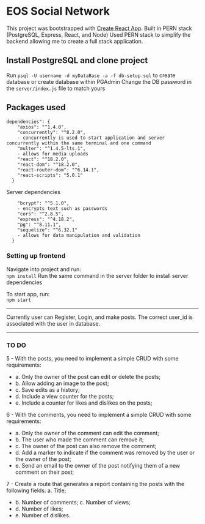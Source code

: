 # EOS Social Network

This project was bootstrapped with [Create React App](https://github.com/facebook/create-react-app).
Built in PERN stack (PostgreSQL, Express, React, and Node)
Used PERN stack to simplify the backend allowing me to create a full stack application.

## Install PostgreSQL and clone project
Run `psql -U username -d myDataBase -a -f db-setup.sql` to create database or create database within PGAdmin
Change the DB password in the `server/index.js` file to match yours

## Packages used
```
dependencies": {
    "axios": "^1.4.0",
    "concurrently": "^8.2.0",
    - concurrently is used to start application and server concurrently within the same terminal and one command
    "multer": "^1.4.5-lts.1",
    - allows for media uploads
    "react": "^18.2.0",
    "react-dom": "^18.2.0",
    "react-router-dom": "^6.14.1",
    "react-scripts": "5.0.1"
  }
  ```

Server dependencies
```dependencies": {
    "bcrypt": "^5.1.0",
    - encrypts text such as passwords
    "cors": "^2.8.5",
    "express": "^4.18.2",
    "pg": "^8.11.1",
    "sequelize": "^6.32.1"
    - allows for data manipulation and validation
  }
```

### Setting up frontend

Navigate into project and run:\
	`npm install`
Run the same command in the server folder to install server dependencies

To start app, run:\
	`npm start`

****** ****** ****** ****** ****** ****** ****** ******
Currently user can Register, Login, and make posts. The correct user_id is associated with the user in database.
****** ****** ****** ****** ****** ****** ****** ******

### TO DO
5 - With the posts, you need to implement a simple CRUD with some requirements: 
- a. Only the owner of the post can edit or delete the posts;
- b. Allow adding an image to the post;
- c. Save edits as a history;
- d. Include a view counter for the posts;
- e. Include a counter for likes and dislikes on the posts;

6 - With the comments, you need to implement a simple CRUD with some requirements:
- a. Only the owner of the comment can edit the comment;
- b. The user who made the comment can remove it;
- c. The owner of the post can also remove the comment;
- d. Add a marker to indicate if the comment was removed by the user or the owner of the post;
- e. Send an email to the owner of the post notifying them of a new comment on their post;

7 - Create a route that generates a report containing the posts with the following fields: a. Title;
- b. Number of comments; c. Number of views;
- d. Number of likes;
- e. Number of dislikes.
